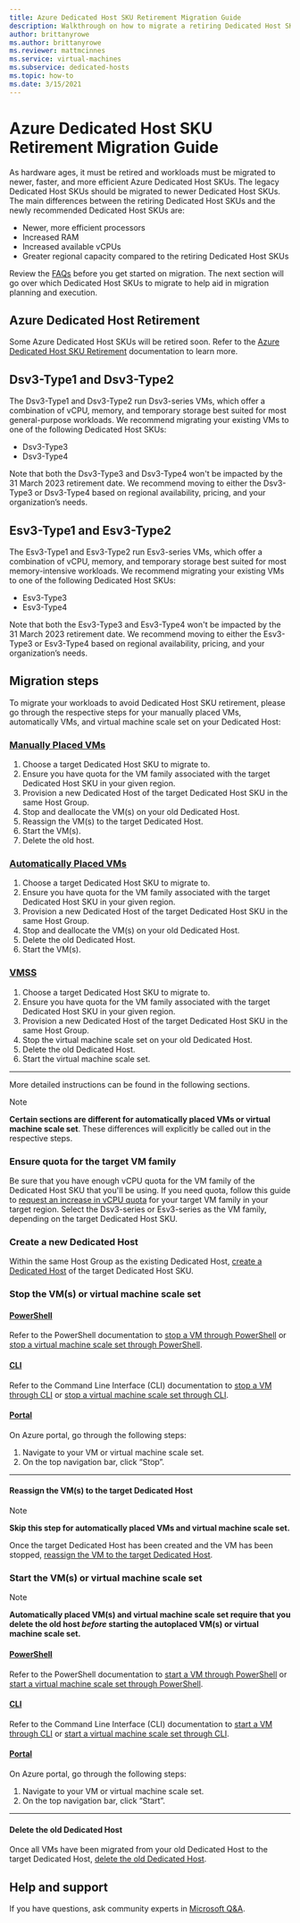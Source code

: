 ```yaml
---
title: Azure Dedicated Host SKU Retirement Migration Guide
description: Walkthrough on how to migrate a retiring Dedicated Host SKU
author: brittanyrowe
ms.author: brittanyrowe
ms.reviewer: mattmcinnes
ms.service: virtual-machines
ms.subservice: dedicated-hosts
ms.topic: how-to
ms.date: 3/15/2021
---
```


# Azure Dedicated Host SKU Retirement Migration Guide

As hardware ages, it must be retired and workloads must be migrated to newer, faster, and more efficient Azure Dedicated Host SKUs. The legacy Dedicated Host SKUs should be migrated to newer Dedicated Host SKUs. 
The main differences between the retiring Dedicated Host SKUs and the newly recommended Dedicated Host SKUs are:

- Newer, more efficient processors
- Increased RAM
- Increased available vCPUs
- Greater regional capacity compared to the retiring Dedicated Host SKUs

Review the [FAQs](dedicated-host-retirement.md#faqs) before you get started on migration. The next section will go over which Dedicated Host SKUs to migrate to help aid in migration planning and execution.

## Azure Dedicated Host Retirement

Some Azure Dedicated Host SKUs will be retired soon. Refer to the [Azure Dedicated Host SKU Retirement](dedicated-host-retirement.md#faqs) documentation to learn more.

## Dsv3-Type1 and Dsv3-Type2

The Dsv3-Type1 and Dsv3-Type2 run Dsv3-series VMs, which offer a combination of vCPU, memory, and temporary storage best suited for most general-purpose workloads. 
We recommend migrating your existing VMs to one of the following Dedicated Host SKUs:

- Dsv3-Type3
- Dsv3-Type4

Note that both the Dsv3-Type3 and Dsv3-Type4 won't be impacted by the 31 March 2023 retirement date. We recommend moving to either the Dsv3-Type3 or Dsv3-Type4 based on regional availability, pricing, and your organization’s needs.  

## Esv3-Type1 and Esv3-Type2

The Esv3-Type1 and Esv3-Type2 run Esv3-series VMs, which offer a combination of vCPU, memory, and temporary storage best suited for most memory-intensive workloads. 
We recommend migrating your existing VMs to one of the following Dedicated Host SKUs:

- Esv3-Type3
- Esv3-Type4

Note that both the Esv3-Type3 and Esv3-Type4 won't be impacted by the 31 March 2023 retirement date. We recommend moving to either the Esv3-Type3 or Esv3-Type4 based on regional availability, pricing, and your organization’s needs.

## Migration steps

To migrate your workloads to avoid Dedicated Host SKU retirement, please go through the respective steps for your manually placed VMs, automatically VMs, and virtual machine scale set on your Dedicated Host:

### [Manually Placed VMs](#tab/manualVM)

1.	Choose a target Dedicated Host SKU to migrate to. 
2.	Ensure you have quota for the VM family associated with the target Dedicated Host SKU in your given region.
3.	Provision a new Dedicated Host of the target Dedicated Host SKU in the same Host Group.
4.	Stop and deallocate the VM(s) on your old Dedicated Host.
5.	Reassign the VM(s) to the target Dedicated Host.
6.	Start the VM(s).
7.  Delete the old host.

### [Automatically Placed VMs](#tab/autoVM)

1.	Choose a target Dedicated Host SKU to migrate to. 
2.	Ensure you have quota for the VM family associated with the target Dedicated Host SKU in your given region.
3.	Provision a new Dedicated Host of the target Dedicated Host SKU in the same Host Group.
4.	Stop and deallocate the VM(s) on your old Dedicated Host.
5.  Delete the old Dedicated Host.
6.	Start the VM(s).

### [VMSS](#tab/VMSS)

1.	Choose a target Dedicated Host SKU to migrate to. 
2.	Ensure you have quota for the VM family associated with the target Dedicated Host SKU in your given region.
3.	Provision a new Dedicated Host of the target Dedicated Host SKU in the same Host Group.
4.	Stop the virtual machine scale set on your old Dedicated Host.
5.  Delete the old Dedicated Host.
6.	Start the virtual machine scale set.

---

More detailed instructions can be found in the following sections.

> [!NOTE]
>  **Certain sections are different for automatically placed VMs or virtual machine scale set**. These differences will explicitly be called out in the respective steps.

### Ensure quota for the target VM family

Be sure that you have enough vCPU quota for the VM family of the Dedicated Host SKU that you'll be using. If you need quota, follow this guide to [request an increase in vCPU quota](../azure-portal/supportability/per-vm-quota-requests.md) for your target VM family in your target region. Select the Dsv3-series or Esv3-series as the VM family, depending on the target Dedicated Host SKU.

### Create a new Dedicated Host

Within the same Host Group as the existing Dedicated Host, [create a Dedicated Host](dedicated-hosts-how-to.md#create-a-dedicated-host) of the target Dedicated Host SKU.

### Stop the VM(s) or virtual machine scale set

#### [PowerShell](#tab/PS)

Refer to the PowerShell documentation to [stop a VM through PowerShell](/powershell/module/servicemanagement/azure.service/stop-azurevm) or [stop a virtual machine scale set through PowerShell](/powershell/module/az.compute/stop-azvmss).

#### [CLI](#tab/CLI)

Refer to the Command Line Interface (CLI) documentation to [stop a VM through CLI](/cli/azure/vm#az-vm-stop) or [stop a virtual machine scale set through CLI](/cli/azure/vmss#az-vmss-stop).

#### [Portal](#tab/Portal)

On Azure portal, go through the following steps:

1.	Navigate to your VM or virtual machine scale set.
2.	On the top navigation bar, click “Stop”.

---

#### Reassign the VM(s) to the target Dedicated Host

>[!NOTE] 
> **Skip this step for automatically placed VMs and virtual machine scale set.** 

Once the target Dedicated Host has been created and the VM has been stopped, [reassign the VM to the target Dedicated Host](dedicated-hosts-how-to.md#add-an-existing-vm).

### Start the VM(s) or virtual machine scale set

>[!NOTE]
>**Automatically placed VM(s) and virtual machine scale set require that you delete the old host _before_ starting the autoplaced VM(s) or virtual machine scale set.**

#### [PowerShell](#tab/PS)
Refer to the PowerShell documentation to [start a VM through PowerShell](/powershell/module/servicemanagement/azure.service/start-azurevm) or [start a virtual machine scale set through PowerShell](/powershell/module/az.compute/start-azvmss).

#### [CLI](#tab/CLI)

Refer to the Command Line Interface (CLI) documentation to [start a VM through CLI](/cli/azure/vm#az-vm-start) or [start a virtual machine scale set through CLI](/cli/azure/vmss#az-vmss-start).

#### [Portal](#tab/Portal)

On Azure portal, go through the following steps:

1.	Navigate to your VM or virtual machine scale set.
2.	On the top navigation bar, click “Start”.

---

#### Delete the old Dedicated Host

Once all VMs have been migrated from your old Dedicated Host to the target Dedicated Host, [delete the old Dedicated Host](dedicated-hosts-how-to.md#deleting-a-host).

## Help and support

If you have questions, ask community experts in [Microsoft Q&A](/answers/topics/azure-dedicated-host.html).